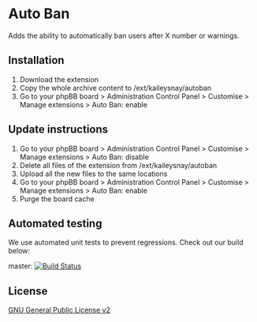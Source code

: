 # Auto Ban

Adds the ability to automatically ban users after X number or warnings.

## Installation

1. Download the extension
2. Copy the whole archive content to /ext/kaileysnay/autoban
3. Go to your phpBB board > Administration Control Panel > Customise > Manage extensions > Auto Ban: enable

## Update instructions

1. Go to your phpBB board > Administration Control Panel > Customise > Manage extensions > Auto Ban: disable
2. Delete all files of the extension from /ext/kaileysnay/autoban
3. Upload all the new files to the same locations
4. Go to your phpBB board > Administration Control Panel > Customise > Manage extensions > Auto Ban: enable
5. Purge the board cache

## Automated testing

We use automated unit tests to prevent regressions. Check out our build below:

master: [![Build Status](https://github.com/KaileySnay/autoban/workflows/Tests/badge.svg)](https://github.com/KaileySnay/autoban/actions)

## License

[GNU General Public License v2](license.txt)
